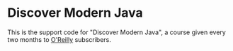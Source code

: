 # Discover Modern Java

This is the support code for "Discover Modern Java", a course given every two
months to [O'Reilly](https://www.oreilly.com/live-training/) subscribers.

